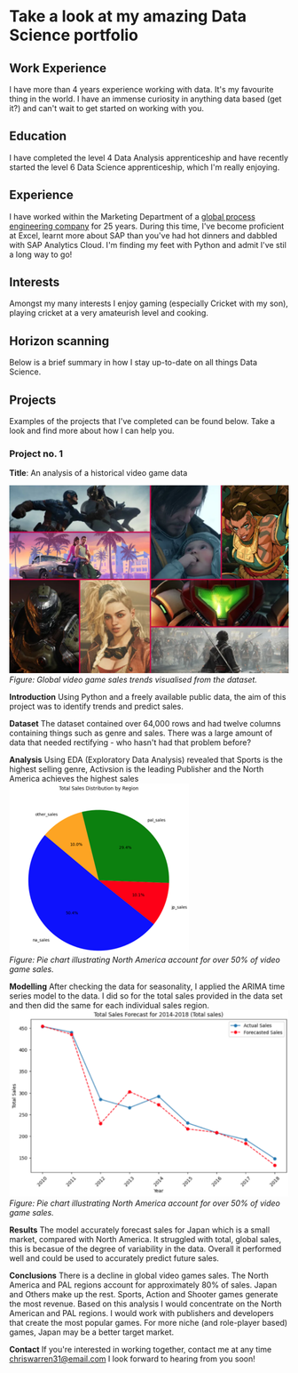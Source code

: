 # Take a look at my amazing Data Science portfolio

## Work Experience
I have more than 4 years experience working with data. It's my favourite thing in the world. I have an immense curiosity in anything data based (get it?) and can't wait to get started on working with you.

## Education
I have completed the level 4 Data Analysis apprenticeship and have recently started the level 6 Data Science apprenticeship, which I'm really enjoying.

## Experience
I have worked within the Marketing Department of a [global process engineering company](https://www.uk.endress.com/en)  for 25 years. During this time, I've become proficient at Excel, learnt more about SAP than you've had hot dinners and dabbled with SAP Analytics Cloud. I'm finding my feet with Python and admit I've stil a long way to go!

## Interests
Amongst my many interests I enjoy gaming (especially Cricket with my son), playing cricket at a very amateurish level and cooking.

## Horizon scanning
Below is a brief summary in how I stay up-to-date on all things Data Science.

## Projects
Examples of the projects that I've completed can be found below. Take a look and find more about how I can help you.

### Project no. 1  
**Title**: An analysis of a historical video game data

![Video Game Sales Visualisation](assets/image1.jpg)  
*Figure: Global video game sales trends visualised from the dataset.*

**Introduction** 
Using Python and a freely available public data, the aim of this project was to identify trends and predict sales.

**Dataset** 
The dataset contained over 64,000 rows and had twelve columns containing things such as genre and sales. There was a large amount of data that needed rectifying - who hasn't had that problem before?

**Analysis** Using EDA (Exploratory Data Analysis) revealed that Sports is the highest selling genre, Activsion is the leading Publisher and the North America achieves the highest sales 
![Video Game Sales Visualisation](assets/image2.png)  
*Figure: Pie chart illustrating North America account for over 50% of video game sales.*


**Modelling** 
After checking the data for seasonality, I applied the ARIMA time series model to the data. I did so for the total sales provided in the data set and then did the same for each individual sales region.
![Video Game Sales Visualisation](assets/image3.png)  
*Figure: Pie chart illustrating North America account for over 50% of video game sales.*


**Results** The model accurately forecast sales for Japan which is a small market, compared with North America. It struggled with total, global sales, this is becasue of the degree of variability in the data. Overall it performed well and could be used to accurately predict future sales.

**Conclusions** 
There is a decline in global video games sales. The North America and PAL regions account for approximately 80% of sales. Japan and Others make up the rest. Sports, Action and Shooter games generate the most revenue. Based on this analysis I would concentrate on the North American and PAL regions. I would work with publishers and developers that create the most popular games. For more niche (and role-player based) games, Japan may be a better target market. 


**Contact**
If you're interested in working together, contact me at any time chriswarren31@email.com
I look forward to hearing from you soon!


